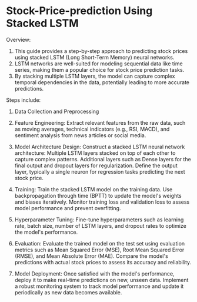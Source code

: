 # Stock-Price-prediction Using Stacked LSTM
Overview:
1. This guide provides a step-by-step approach to predicting stock prices using stacked LSTM (Long Short-Term Memory) neural networks.
2. LSTM networks are well-suited for modeling sequential data like time series, making them a popular choice for stock price prediction tasks.
3. By stacking multiple LSTM layers, the model can capture complex temporal dependencies in the data, potentially leading to more accurate predictions.

Steps include:
1. Data Collection and Preprocessing
2. Feature Engineering:
Extract relevant features from the raw data, such as moving averages, technical indicators (e.g., RSI, MACD), and sentiment analysis from news articles or social media.
3. Model Architecture Design:
  Construct a stacked LSTM neural network architecture:
  Multiple LSTM layers stacked on top of each other to capture complex patterns.
  Additional layers such as Dense layers for the final output and dropout layers for regularization.
  Define the output layer, typically a single neuron for regression tasks predicting the next stock price.
4. Training:
  Train the stacked LSTM model on the training data.
  Use backpropagation through time (BPTT) to update the model's weights and biases iteratively.
  Monitor training loss and validation loss to assess model performance and prevent overfitting.

5. Hyperparameter Tuning:
  Fine-tune hyperparameters such as learning rate, batch size, number of LSTM layers, and dropout rates to optimize the model's performance.
6. Evaluation:
  Evaluate the trained model on the test set using evaluation metrics such as Mean Squared Error (MSE), Root Mean Squared Error (RMSE), and Mean Absolute Error (MAE).
  Compare the model's predictions with actual stock prices to assess its accuracy and reliability.
7. Model Deployment:
  Once satisfied with the model's performance, deploy it to make real-time predictions on new, unseen data.
  Implement a robust monitoring system to track model performance and update it periodically as new data becomes available.


